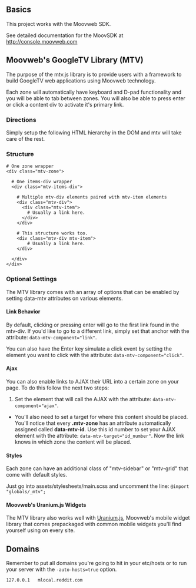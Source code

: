 ## Basics
This project works with the Moovweb SDK.

See detailed documentation for the MoovSDK at http://console.moovweb.com

## Moovweb's GoogleTV Library (MTV)

The purpose of the mtv.js library is to provide users with a framework to build GoogleTV web applications using Moovweb technology.
 
Each zone will automatically have keyboard and D-pad functionality and you will be able to tab between zones. You will also be able to press enter or click a content div to activate it's primary link.
 
### Directions

Simply setup the following HTML hierarchy in the DOM and mtv will take care of the rest.
 
### Structure

    # One zone wrapper
    <div class="mtv-zone">

      # One items-div wrapper
      <div class="mtv-items-div">

        # Multiple mtv-div elements paired with mtv-item elements
        <div class="mtv-div">
          <div class="mtv-item">
            # Usually a link here.
          </div>
        </div>

        # This structure works too. 
        <div class="mtv-div mtv-item">
            # Usually a link here.
        </div>

      </div>
    </div>
 
### Optional Settings

The MTV library comes with an array of options that can be enabled by setting data-mtv attributes on various elements.

#### Link Behavior

By default, clicking or pressing enter will go to the first link found in the mtv-div. If you'd like to go to a different link, simply set that anchor with the attribute: `data-mtv-component="link"`.

You can also have the Enter key simulate a click event by setting the element you want to click with the attribute: `data-mtv-component="click"`.

#### Ajax

You can also enable links to AJAX their URL into a certain zone on your page. To do this follow the next two steps:

  1. Set the element that will call the AJAX with the attribute: `data-mtv-component="ajax"`.
  - You'll also need to set a target for where this content should be placed. You'll notice that every **.mtv-zone** has an attribute automatically assigned called **data-mtv-id**. Use this id number to set your AJAX element with the attribute: `data-mtv-target="id_number"`. Now the link knows in which zone the content will be placed.

#### Styles

Each zone can have an additional class of "mtv-sidebar" or "mtv-grid" that come with default styles.

Just go into assets/stylesheets/main.scss and uncomment the line: `@import "globals/_mtv";`

#### Moovweb's Uranium.js Widgets

The MTV library also works well with [Uranium.js](http://uraniumjs.com), Moovweb's mobile widget library that comes prepackaged with common mobile widgets you'll find yourself using on every site.

## Domains
Remember to put all domains you're going to hit in your etc/hosts
or to run your server with the `-auto-hosts=true` option.

    127.0.0.1 	mlocal.reddit.com
